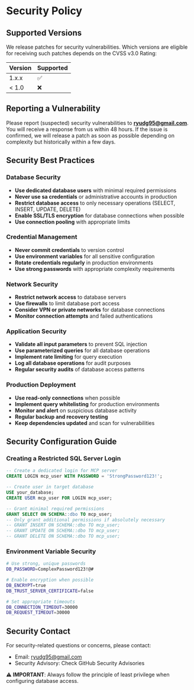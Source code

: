 # Security Policy

## Supported Versions

We release patches for security vulnerabilities. Which versions are eligible for
receiving such patches depends on the CVSS v3.0 Rating:

| Version | Supported          |
| ------- | ------------------ |
| 1.x.x   | :white_check_mark: |
| < 1.0   | :x:                |

## Reporting a Vulnerability

Please report (suspected) security vulnerabilities to **ryudg95@gmail.com**. You
will receive a response from us within 48 hours. If the issue is confirmed, we
will release a patch as soon as possible depending on complexity but
historically within a few days.

## Security Best Practices

### Database Security

- **Use dedicated database users** with minimal required permissions
- **Never use sa credentials** or administrative accounts in production
- **Restrict database access** to only necessary operations (SELECT, INSERT,
  UPDATE, DELETE)
- **Enable SSL/TLS encryption** for database connections when possible
- **Use connection pooling** with appropriate limits

### Credential Management

- **Never commit credentials** to version control
- **Use environment variables** for all sensitive configuration
- **Rotate credentials regularly** in production environments
- **Use strong passwords** with appropriate complexity requirements

### Network Security

- **Restrict network access** to database servers
- **Use firewalls** to limit database port access
- **Consider VPN or private networks** for database connections
- **Monitor connection attempts** and failed authentications

### Application Security

- **Validate all input parameters** to prevent SQL injection
- **Use parameterized queries** for all database operations
- **Implement rate limiting** for query execution
- **Log all database operations** for audit purposes
- **Regular security audits** of database access patterns

### Production Deployment

- **Use read-only connections** when possible
- **Implement query whitelisting** for production environments
- **Monitor and alert** on suspicious database activity
- **Regular backup and recovery testing**
- **Keep dependencies updated** and scan for vulnerabilities

## Security Configuration Guide

### Creating a Restricted SQL Server Login

```sql
-- Create a dedicated login for MCP server
CREATE LOGIN mcp_user WITH PASSWORD = 'StrongPassword123!';

-- Create user in target database
USE your_database;
CREATE USER mcp_user FOR LOGIN mcp_user;

-- Grant minimal required permissions
GRANT SELECT ON SCHEMA::dbo TO mcp_user;
-- Only grant additional permissions if absolutely necessary
-- GRANT INSERT ON SCHEMA::dbo TO mcp_user;
-- GRANT UPDATE ON SCHEMA::dbo TO mcp_user;
-- GRANT DELETE ON SCHEMA::dbo TO mcp_user;
```

### Environment Variable Security

```bash
# Use strong, unique passwords
DB_PASSWORD=ComplexPassword123!@#

# Enable encryption when possible
DB_ENCRYPT=true
DB_TRUST_SERVER_CERTIFICATE=false

# Set appropriate timeouts
DB_CONNECTION_TIMEOUT=30000
DB_REQUEST_TIMEOUT=30000
```

## Security Contact

For security-related questions or concerns, please contact:

- Email: ryudg95@gmail.com
- Security Advisory: Check GitHub Security Advisories

⚠️ **IMPORTANT**: Always follow the principle of least privilege when
configuring database access.
